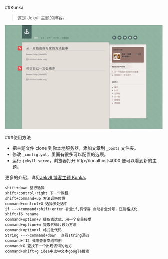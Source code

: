 ##Kunka

> 这是 Jekyll 主题的博客。

![kunka blog theme](images/myblog.png)

###使用方法

* 把主题文件 clone 到你本地服务器，添加文章到 ```_posts``` 文件夹。
* 修改 ```_config.yml```，里面有很多可以配置的选项。
* 运行 ```jekyll serve```，浏览器打开 http://localhost:4000 便可以看到新的主题。

更多的介绍，详见[Jekyll 博客主题 Kunka](http://www.zhanxin.info/jekyll/2013-08-11-jekyll-theme-kunka.html)。

    shift+down 整行选择
    shift+control+right 下一个教程
    shift+command+up 方法调换位置
    command+control+G 选择多处选中
    if --->command+shift+enter 补全if,有惊喜 自动补全分号，还能格式化
    shift+f6 rename
    command+option+v 提取表达式，用一个变量接受
    command+option+m 提取代码片段为方法
    command+option+l 格式化代码
    String --->command+down  查看string源码
    command+f12 弹窗查看类结构图
    command+G 查找下一个出现该词的地方 
    command+shift+g idea中选中文本google搜索